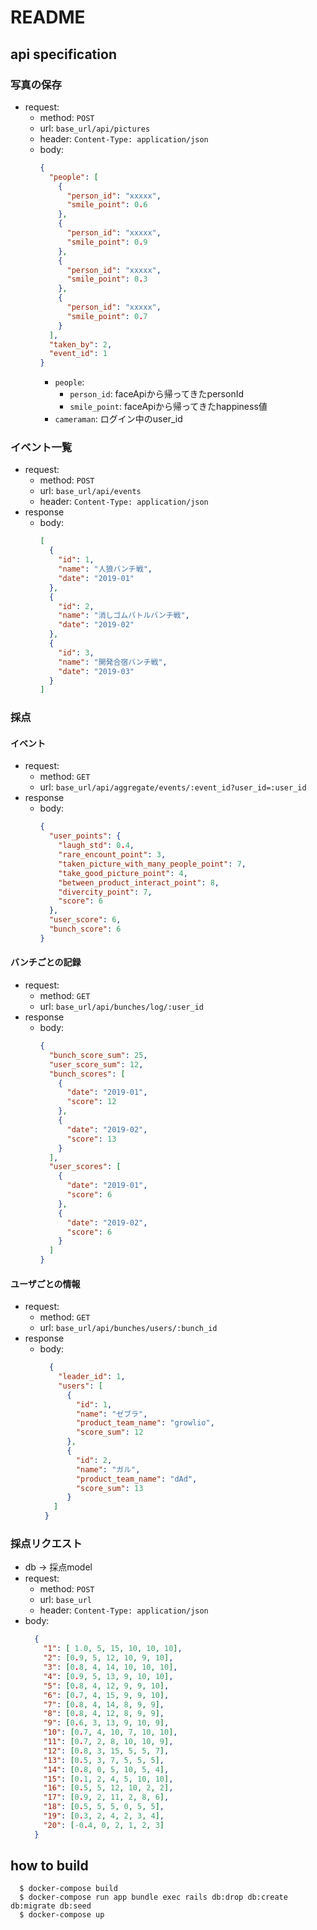 # README

## api specification
### 写真の保存
  * request: 
    * method: `POST`
    * url: `base_url/api/pictures`
    * header: `Content-Type: application/json`
    * body:
      ```json
      {
        "people": [
          {
            "person_id": "xxxxx",
            "smile_point": 0.6
          },
          {
            "person_id": "xxxxx",
            "smile_point": 0.9
          },
          {
            "person_id": "xxxxx",
            "smile_point": 0.3
          },
          {
            "person_id": "xxxxx",
            "smile_point": 0.7
          }
        ],
        "taken_by": 2,
        "event_id": 1
      }
      ```
      * `people`:
        * `person_id`: faceApiから帰ってきたpersonId
        * `smile_point`: faceApiから帰ってきたhappiness値
      * `cameraman`: ログイン中のuser_id

### イベント一覧
  * request:
    * method: `POST`
    * url: `base_url/api/events`
    * header: `Content-Type: application/json`
  * response
    * body: 
      ```json
      [
        {
          "id": 1,
          "name": "人狼バンチ戦",
          "date": "2019-01"
        },
        {
          "id": 2,
          "name": "消しゴムバトルバンチ戦",
          "date": "2019-02"
        },
        {
          "id": 3,
          "name": "開発合宿バンチ戦",
          "date": "2019-03"
        }
      ]
      ```

### 採点
#### イベント
  * request:
    * method: `GET`
    * url: `base_url/api/aggregate/events/:event_id?user_id=:user_id`
  * response
    * body:
      ```json
      {
        "user_points": {
          "laugh_std": 0.4,
          "rare_encount_point": 3,
          "taken_picture_with_many_people_point": 7,
          "take_good_picture_point": 4,
          "between_product_interact_point": 8,
          "divercity_point": 7,
          "score": 6
        },
        "user_score": 6,
        "bunch_score": 6
      }
      ```

#### バンチごとの記録
  * request:
    * method: `GET`
    * url: `base_url/api/bunches/log/:user_id`
  * response
    * body:
      ```json
      {
        "bunch_score_sum": 25,
        "user_score_sum": 12,
        "bunch_scores": [
          {
            "date": "2019-01",
            "score": 12
          },
          {
            "date": "2019-02",
            "score": 13
          }
        ],
        "user_scores": [
          {
            "date": "2019-01",
            "score": 6
          },
          {
            "date": "2019-02",
            "score": 6
          }
        ]
      }
      ```

#### ユーザごとの情報
  * request:
    * method: `GET`
    * url: `base_url/api/bunches/users/:bunch_id`
  * response
    * body:
      ```json
        {
          "leader_id": 1,
          "users": [
            {
              "id": 1,
              "name": "ゼブラ",
              "product_team_name": "growlio",
              "score_sum": 12
            },
            {
              "id": 2,
              "name": "ガル",
              "product_team_name": "dAd",
              "score_sum": 13
            }
         ]
       }
      ```

### 採点リクエスト
  * db → 採点model
  * request:
    * method: `POST`
    * url: `base_url`
    * header: `Content-Type: application/json`
  * body: 
    ```json
      {
        "1": [ 1.0, 5, 15, 10, 10, 10],
        "2": [0.9, 5, 12, 10, 9, 10],
        "3": [0.8, 4, 14, 10, 10, 10],
        "4": [0.9, 5, 13, 9, 10, 10],
        "5": [0.8, 4, 12, 9, 9, 10],
        "6": [0.7, 4, 15, 9, 9, 10],
        "7": [0.8, 4, 14, 8, 9, 9],
        "8": [0.8, 4, 12, 8, 9, 9],
        "9": [0.6, 3, 13, 9, 10, 9],
        "10": [0.7, 4, 10, 7, 10, 10],
        "11": [0.7, 2, 8, 10, 10, 9],
        "12": [0.8, 3, 15, 5, 5, 7],
        "13": [0.5, 3, 7, 5, 5, 5],
        "14": [0.8, 0, 5, 10, 5, 4],
        "15": [0.1, 2, 4, 5, 10, 10],
        "16": [0.5, 5, 12, 10, 2, 2],
        "17": [0.9, 2, 11, 2, 8, 6],
        "18": [0.5, 5, 5, 0, 5, 5],
        "19": [0.3, 2, 4, 2, 3, 4],
        "20": [-0.4, 0, 2, 1, 2, 3]
      }
    ```

## how to build
  ```shell
    $ docker-compose build
    $ docker-compose run app bundle exec rails db:drop db:create db:migrate db:seed
    $ docker-compose up
  ```
